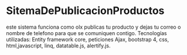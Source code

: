 # SitemaDePublicacionProductos
 este sistema funciona como olx publicas tu producto y dejas tu correo o nombre de telefono para que se comuniquen contigo.
Tecnologías utilizadas: Entity framework core, peticiones Ajax, bootstrap 4, css, html,javascript, linq, datatable.js, alertify.js.
